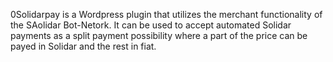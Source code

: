 0Solidarpay is a Wordpress plugin that utilizes the merchant functionality of the SAolidar Bot-Netork.
It can be used to accept automated Solidar payments as a split payment possibility
where a part of the price can be payed in Solidar and the rest in fiat.
